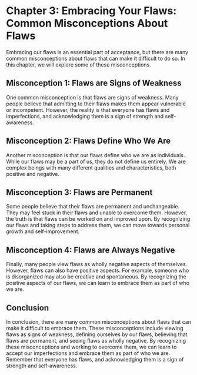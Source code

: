 Chapter 3: Embracing Your Flaws: Common Misconceptions About Flaws
==================================================================

Embracing our flaws is an essential part of acceptance, but there are many common misconceptions about flaws that can make it difficult to do so. In this chapter, we will explore some of these misconceptions.

Misconception 1: Flaws are Signs of Weakness
--------------------------------------------

One common misconception is that flaws are signs of weakness. Many people believe that admitting to their flaws makes them appear vulnerable or incompetent. However, the reality is that everyone has flaws and imperfections, and acknowledging them is a sign of strength and self-awareness.

Misconception 2: Flaws Define Who We Are
----------------------------------------

Another misconception is that our flaws define who we are as individuals. While our flaws may be a part of us, they do not define us entirely. We are complex beings with many different qualities and characteristics, both positive and negative.

Misconception 3: Flaws are Permanent
------------------------------------

Some people believe that their flaws are permanent and unchangeable. They may feel stuck in their flaws and unable to overcome them. However, the truth is that flaws can be worked on and improved upon. By recognizing our flaws and taking steps to address them, we can move towards personal growth and self-improvement.

Misconception 4: Flaws are Always Negative
------------------------------------------

Finally, many people view flaws as wholly negative aspects of themselves. However, flaws can also have positive aspects. For example, someone who is disorganized may also be creative and spontaneous. By recognizing the positive aspects of our flaws, we can learn to embrace them as part of who we are.

Conclusion
----------

In conclusion, there are many common misconceptions about flaws that can make it difficult to embrace them. These misconceptions include viewing flaws as signs of weakness, defining ourselves by our flaws, believing that flaws are permanent, and seeing flaws as wholly negative. By recognizing these misconceptions and working to overcome them, we can learn to accept our imperfections and embrace them as part of who we are. Remember that everyone has flaws, and acknowledging them is a sign of strength and self-awareness.
